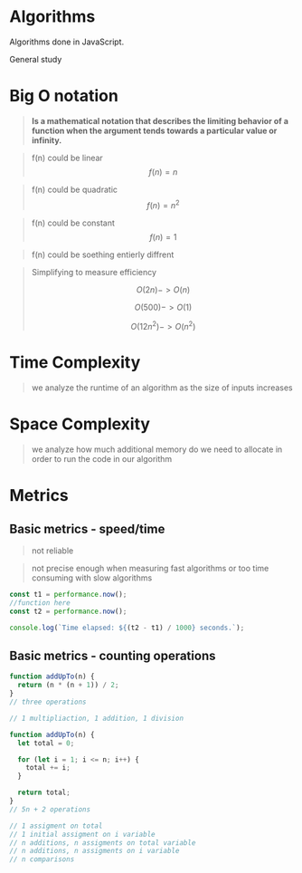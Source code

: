 # **Algorithms**

Algorithms done in JavaScript.

General study

# Big O notation

> **Is a mathematical notation that describes the limiting behavior of a function when the argument tends towards a particular value or infinity.**

> f(n) could be linear $$f(n) = n$$

> f(n) could be quadratic $$f(n) = n^2$$

> f(n) could be constant $$f(n) = 1$$

> f(n) could be soething entierly diffrent

> Simplifying to measure efficiency
>
> $$O(2n) -> O(n)$$
>
> $$O(500) -> O(1)$$
>
> $$O(12n^2) -> O(n^2)$$

# Time Complexity

> we analyze the runtime of an algorithm as the size of inputs increases

# Space Complexity

> we analyze how much additional memory do we need to allocate in order to run the code in our algorithm

# **Metrics**

## **Basic metrics - speed/time**

> not reliable

> not precise enough when measuring fast algorithms or too time consuming with slow algorithms

```js
const t1 = performance.now();
//function here
const t2 = performance.now();

console.log(`Time elapsed: ${(t2 - t1) / 1000} seconds.`);
```

## **Basic metrics - counting operations**

```js
function addUpTo(n) {
  return (n * (n + 1)) / 2;
}
// three operations

// 1 multipliaction, 1 addition, 1 division
```

```js
function addUpTo(n) {
  let total = 0;

  for (let i = 1; i <= n; i++) {
    total += i;
  }

  return total;
}
// 5n + 2 operations

// 1 assigment on total
// 1 initial assigment on i variable
// n additions, n assigments on total variable
// n additions, n assigments on i variable
// n comparisons
```
